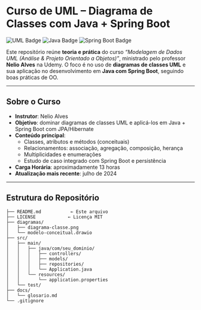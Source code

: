 # Curso de UML – Diagrama de Classes com Java + Spring Boot

![UML Badge](https://img.shields.io/badge/UML-modeling-blue)
![Java Badge](https://img.shields.io/badge/Java-11%2B-orange)
![Spring Boot Badge](https://img.shields.io/badge/Spring%20Boot-starter-brightgreen)

Este repositório reúne **teoria e prática** do curso *“Modelagem de Dados UML (Análise & Projeto Orientado a Objetos)”*, ministrado pelo professor **Nelio Alves** na Udemy. O foco é no uso de **diagramas de classes UML** e sua aplicação no desenvolvimento em **Java com Spring Boot**, seguindo boas práticas de OO.

---

##  Sobre o Curso

- **Instrutor**: Nelio Alves  
- **Objetivo**: dominar diagramas de classes UML e aplicá-los em Java + Spring Boot com JPA/Hibernate  
- **Conteúdo principal**:
  - Classes, atributos e métodos (conceituais)
  - Relacionamentos: associação, agregação, composição, herança
  - Multiplicidades e enumerações
  - Estudo de caso integrado com Spring Boot e persistência  
- **Carga Horária**: aproximadamente 13 horas  
- **Atualização mais recente**: julho de 2024  

---

##  Estrutura do Repositório

```text
├── README.md           ← Este arquivo
├── LICENSE            ← Licença MIT
├── diagramas/
│   ├── diagrama-classe.png
│   └── modelo-conceitual.drawio
├── src/
│   ├── main/
│   │   ├── java/com/seu_dominio/
│   │   │   ├── controllers/
│   │   │   ├── models/
│   │   │   ├── repositories/
│   │   │   └── Application.java
│   │   └── resources/
│   │       └── application.properties
│   └── test/
├── docs/
│   └── glosario.md
└── .gitignore

